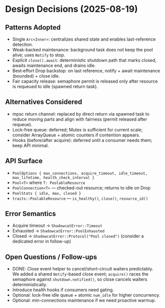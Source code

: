 # Design Decisions (2025-08-19)

## Patterns Adopted
- Single `Arc<Inner>`: centralizes shared state and enables last-reference detection.
- Weak-backed maintenance: background task does not keep the pool alive; uses `Notify` to stop.
- Explicit `close().await`: deterministic shutdown path that marks closed, awaits maintenance end, and drains idle.
- Best‑effort Drop backstop: on last reference, notify + await maintenance (bounded) + close idle.
- Fair capacity release: semaphore permit is released only after resource is requeued to idle (spawned return task).

## Alternatives Considered
- mpsc return channel: replaced by direct return via spawned task to reduce moving parts and align with fairness (permit released after requeue).
- Lock-free queue: deferred; Mutex<VecDeque> is sufficient for current scale; consider ArrayQueue + atomic counters if contention appears.
- Hooks (before/after acquire): deferred until a consumer needs them; keep API minimal.

## API Surface
- `PoolOptions { max_connections, acquire_timeout, idle_timeout, max_lifetime, health_check_interval }`
- `Pool<T>` where `T: PoolableResource`
- `PoolConnection<T>` — checked-out resource; returns to idle on Drop
- `PoolStats { idle, max, closed }`
- `traits::PoolableResource` — `is_healthy()`, `close()`, `resource_id()`

## Error Semantics
- Acquire timeout → `ShadowcatError::Timeout`
- Exhausted → `ShadowcatError::PoolExhausted`
- Closed → `ShadowcatError::Protocol("Pool closed")` (consider a dedicated error in follow-up)

## Open Questions / Follow-ups
- DONE: Close event helper to cancel/short-circuit waiters predictably. We
  added a shared `Notify`-based close event; `acquire()` races the semaphore
  against `shutdown.notified()`, so close cancels waiters deterministically.
- Introduce health hooks if consumers need gating.
- Optional: lock-free idle queue + atomic `num_idle` for higher concurrency.
- Optional: min-connections maintenance if we need proactive warmup.
